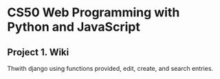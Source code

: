 # CS50 Web Programming with Python and JavaScript
## Project 1. Wiki
Thwith django using functions provided, edit, create, and search entries.
